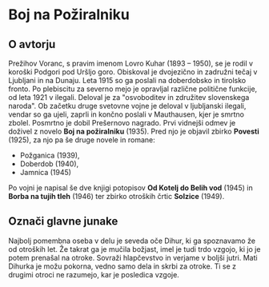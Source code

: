 # Boj na Požiralniku
## O avtorju
Prežihov Voranc, s pravim imenom Lovro Kuhar (1893 – 1950), se je rodil v koroški Podgori pod Uršljo goro. Obiskoval je dvojezično in zadružni tečaj v Ljubljani in na Dunaju. Leta 1915 so ga poslali na doberdobsko in tirolsko fronto. Po plebiscitu za severno mejo je opravljal različne politične funkcije, od leta 1921 v ilegali. Deloval je za "osvoboditev in združitev slovenskega naroda". Ob začetku druge svetovne vojne je deloval v ljubljanski ilegali, vendar so ga ujeli, zaprli in končno poslali v Mauthausen, kjer je smrtno zbolel. Posmrtno je dobil Prešernovo nagrado.
Prvi vidnejši odmev je doživel z novelo **Boj na požiralniku** (1935). Pred njo je objavil zbirko **Povesti** (1925), za njo pa še druge novele in romane:
* Požganica (1939),
* Doberdob (1940),
* Jamnica (1945)

Po vojni je napisal še dve knjigi potopisov **Od Kotelj do Belih vod** (1945) in **Borba na tujih tleh** (1946) ter zbirko otroških črtic **Solzice** (1949).

## Označi glavne junake
Najbolj pomembna oseba v delu je seveda oče Dihur, ki ga spoznavamo že od otroških let. Že takrat ga je mučila božjast, imel je tudi trdo vzgojo, ki jo je potem prenašal na otroke. Sovraži hlapčevstvo in verjame v boljši jutri. Mati Dihurka je možu pokorna, vedno samo dela in skrbi za otroke. Ti se z drugimi otroci ne razumejo, kar je posledica vzgoje. 